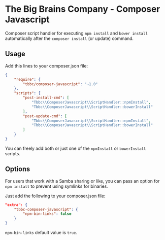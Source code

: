 # The Big Brains Company - Composer Javascript

Composer script handler for executing `npm install` and `bower install` automatically
after the `composer install` (or update) command.


## Usage

Add this lines to your composer.json file:

```json
{
    "require": {
        "tbbc/composer-javascript": "~1.0"
    },
    "scripts": {
        "post-install-cmd": [
            "Tbbc\\ComposerJavascript\\ScriptHandler::npmInstall",
            "Tbbc\\ComposerJavascript\\ScriptHandler::bowerInstall"
        ],
        "post-update-cmd": [
            "Tbbc\\ComposerJavascript\\ScriptHandler::npmInstall",
            "Tbbc\\ComposerJavascript\\ScriptHandler::bowerInstall"
        ]
    }
}
```

You can freely add both or just one of the `npmInstall` or `bowerInstall` scripts.


## Options

For users that work with a Samba sharing or like, you can pass an option for `npm install` to prevent using
symlinks for binaries.

Just add the following to your composer.json file:

```json
"extra": {
    "tbbc-composer-javascript": {
        "npm-bin-links": false
    }
}
```

`npm-bin-links` default value is `true`.